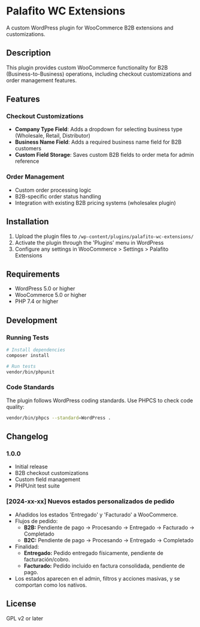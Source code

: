 # Palafito WC Extensions

A custom WordPress plugin for WooCommerce B2B extensions and customizations.

## Description

This plugin provides custom WooCommerce functionality for B2B (Business-to-Business) operations, including checkout customizations and order management features.

## Features

### Checkout Customizations
- **Company Type Field**: Adds a dropdown for selecting business type (Wholesale, Retail, Distributor)
- **Business Name Field**: Adds a required business name field for B2B customers
- **Custom Field Storage**: Saves custom B2B fields to order meta for admin reference

### Order Management
- Custom order processing logic
- B2B-specific order status handling
- Integration with existing B2B pricing systems (wholesalex plugin)

## Installation

1. Upload the plugin files to `/wp-content/plugins/palafito-wc-extensions/`
2. Activate the plugin through the 'Plugins' menu in WordPress
3. Configure any settings in WooCommerce > Settings > Palafito Extensions

## Requirements

- WordPress 5.0 or higher
- WooCommerce 5.0 or higher
- PHP 7.4 or higher

## Development

### Running Tests

```bash
# Install dependencies
composer install

# Run tests
vendor/bin/phpunit
```

### Code Standards

The plugin follows WordPress coding standards. Use PHPCS to check code quality:

```bash
vendor/bin/phpcs --standard=WordPress .
```

## Changelog

### 1.0.0
- Initial release
- B2B checkout customizations
- Custom field management
- PHPUnit test suite

### [2024-xx-xx] Nuevos estados personalizados de pedido
- Añadidos los estados 'Entregado' y 'Facturado' a WooCommerce.
- Flujos de pedido:
  - **B2B:** Pendiente de pago → Procesando → Entregado → Facturado → Completado
  - **B2C:** Pendiente de pago → Procesando → Entregado → Completado
- Finalidad:
  - **Entregado:** Pedido entregado físicamente, pendiente de facturación/cobro.
  - **Facturado:** Pedido incluido en factura consolidada, pendiente de pago.
- Los estados aparecen en el admin, filtros y acciones masivas, y se comportan como los nativos.

## License

GPL v2 or later 